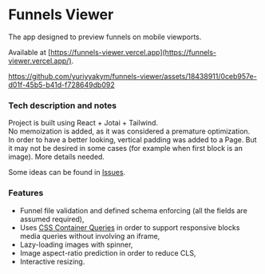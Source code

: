 # Funnels Viewer

The app designed to preview funnels on mobile viewports.

Available at [https://funnels-viewer.vercel.app](https://funnels-viewer.vercel.app/).



https://github.com/yuriyyakym/funnels-viewer/assets/18438911/0ceb957e-d01f-45b5-b41d-f728649db092



### Tech description and notes
Project is built using React + Jotai + Tailwind.\
No memoization is added, as it was considered a premature optimization.\
In order to have a better looking, vertical padding was added to a Page. But it may not be desired in some cases (for example when first block is an image). More details needed.

Some ideas can be found in [Issues](https://github.com/yuriyyakym/funnels-viewer/issues).

### Features
    
- Funnel file validation and defined schema enforcing (all the fields are assumed required),
- Uses [CSS Container Queries](https://developer.mozilla.org/en-US/docs/Web/CSS/CSS_Container_Queries) in order to support responsive blocks media queries without involving an iframe,
- Lazy-loading images with spinner,
- Image aspect-ratio prediction in order to reduce CLS,
- Interactive resizing.
